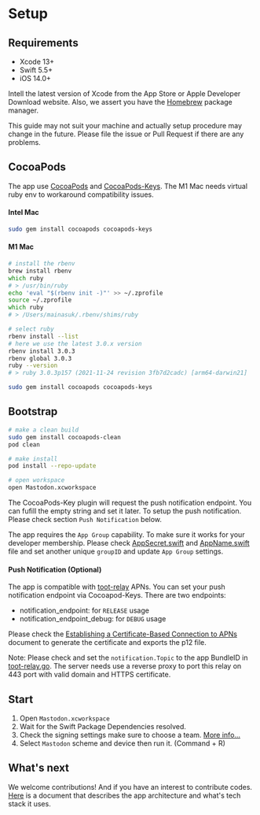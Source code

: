 # Setup

## Requirements

- Xcode 13+
- Swift 5.5+
- iOS 14.0+


Intell the latest version of Xcode from the App Store or Apple Developer Download website. Also, we assert you have the [Homebrew](https://brew.sh) package manager.  

This guide may not suit your machine and actually setup procedure may change in the future. Please file the issue or Pull Request if there are any problems.

## CocoaPods
The app use [CocoaPods]() and [CocoaPods-Keys](https://github.com/orta/cocoapods-keys). The M1 Mac needs virtual ruby env to workaround compatibility issues.

#### Intel Mac

```zsh
sudo gem install cocoapods cocoapods-keys
```

#### M1 Mac

```zsh
# install the rbenv
brew install rbenv
which ruby
# > /usr/bin/ruby
echo 'eval "$(rbenv init -)"' >> ~/.zprofile
source ~/.zprofile
which ruby
# > /Users/mainasuk/.rbenv/shims/ruby

# select ruby
rbenv install --list
# here we use the latest 3.0.x version
rbenv install 3.0.3
rbenv global 3.0.3
ruby --version
# > ruby 3.0.3p157 (2021-11-24 revision 3fb7d2cadc) [arm64-darwin21]

sudo gem install cocoapods cocoapods-keys
```

## Bootstrap

```zsh
# make a clean build
sudo gem install cocoapods-clean
pod clean

# make install
pod install --repo-update

# open workspace
open Mastodon.xcworkspace
```

The CocoaPods-Key plugin will request the push notification endpoint. You can fufill the empty string and set it later. To setup the push notification. Please check section `Push Notification` below.

The app requires the `App Group` capability. To make sure it works for your developer membership. Please check [AppSecret.swift](../AppShared/AppSecret.swift) and [AppName.swift](../MastodonSDK/Sources/MastodonCommon/AppName.swift) file and set another unique `groupID` and update `App Group` settings.

#### Push Notification (Optional)
The app is compatible with [toot-relay](https://github.com/DagAgren/toot-relay) APNs. You can set your push notification endpoint via Cocoapod-Keys. There are two endpoints:
- notification_endpoint: for `RELEASE` usage
- notification_endpoint_debug: for `DEBUG` usage

Please check the [Establishing a Certificate-Based Connection to APNs
](https://developer.apple.com/documentation/usernotifications/setting_up_a_remote_notification_server/establishing_a_certificate-based_connection_to_apns) document to generate the certificate and exports the p12 file.

Note: 
Please check and set the `notification.Topic` to the app BundleID in [toot-relay.go](https://github.com/DagAgren/toot-relay/blob/f9d6894040509881fee845972cd38ec6cd8f5a11/toot-relay.go#L112). The server needs use a reverse proxy to port this relay on 443 port with valid domain and HTTPS certificate.

## Start
1. Open `Mastodon.xcworkspace` 
2. Wait for the Swift Package Dependencies resolved. 
2. Check the signing settings make sure to choose a team. [More info…](https://help.apple.com/xcode/mac/current/#/dev23aab79b4)
3. Select `Mastodon` scheme and device then run it. (Command + R)

## What's next

We welcome contributions! And if you have an interest to contribute codes. [Here](./How-it-works.md) is a document that describes the app architecture and what's tech stack it uses.